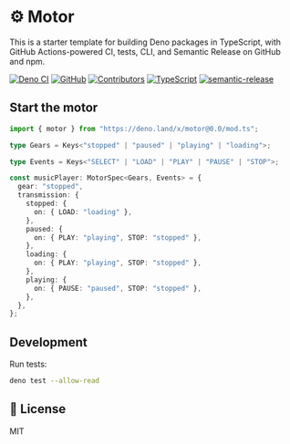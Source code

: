 # ⚙ Motor

This is a starter template for building Deno packages in TypeScript, with GitHub Actions-powered CI, tests, CLI, and Semantic Release on GitHub and npm.

[![Deno CI](https://github.com/sidiousvic/motor/workflows/Deno%20CI/badge.svg)](https://github.com/sidiousvic/motor/actions)
[![GitHub](https://img.shields.io/github/license/sidiousvic/motor)](https://github.com/sidiousvic/motor/blob/master/LICENSE)
[![Contributors](https://img.shields.io/github/contributors/sidiousvic/motor)](https://github.com/sidiousvic/motor/graphs/contributors)
[![TypeScript](https://img.shields.io/badge/types-TypeScript-blue)](https://github.com/sidiousvic/motor)
[![semantic-release](https://img.shields.io/badge/%20%20%F0%9F%93%A6%F0%9F%9A%80-semantic--release-e10079.svg)](https://github.com/semantic-release/semantic-release)

## Start the motor

```ts
import { motor } from "https://deno.land/x/motor@0.0/mod.ts";

type Gears = Keys<"stopped" | "paused" | "playing" | "loading">;

type Events = Keys<"SELECT" | "LOAD" | "PLAY" | "PAUSE" | "STOP">;

const musicPlayer: MotorSpec<Gears, Events> = {
  gear: "stopped",
  transmission: {
    stopped: {
      on: { LOAD: "loading" },
    },
    paused: {
      on: { PLAY: "playing", STOP: "stopped" },
    },
    loading: {
      on: { PLAY: "playing", STOP: "stopped" },
    },
    playing: {
      on: { PAUSE: "paused", STOP: "stopped" },
    },
  },
};
```

## Development

Run tests:

```bash
deno test --allow-read
```

## 📄 License

MIT
